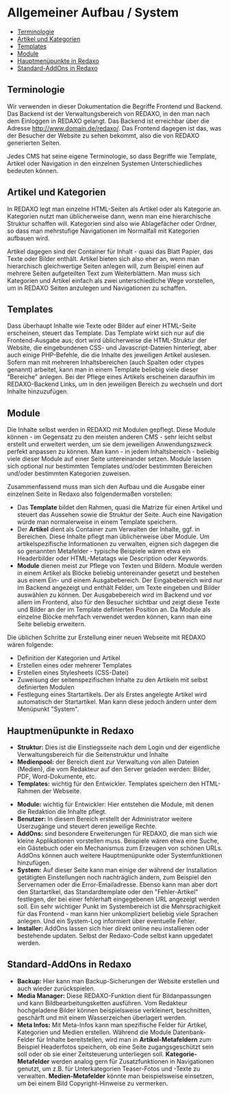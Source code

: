 # Allgemeiner Aufbau / System

- [Terminologie](#terminologie)
- [Artikel und Kategorien](#artikel-kategorien)
- [Templates](#templates)
- [Module](#module)
- [Hauptmenüpunkte in Redaxo](hauptmenupunkte)
- [Standard-AddOns in Redaxo](#standard-addons)

<a name="terminologie"></a>
## Terminologie

Wir verwenden in dieser Dokumentation die Begriffe Frontend und Backend. Das Backend ist der Verwaltungsbereich von REDAXO, in den man nach dem Einloggen in REDAXO gelangt. Das Backend ist erreichbar über die Adresse http://www.domain.de/redaxo/.
Das Frontend dagegen ist das, was der Besucher der Website zu sehen bekommt, also die von REDAXO generierten Seiten.

Jedes CMS hat seine eigene Terminologie, so dass Begriffe wie Template, Artikel oder Navigation in den einzelnen Systemen Unterschiedliches bedeuten können.

<a name="artikel-kategorien"></a>
## Artikel und Kategorien

In REDAXO legt man einzelne HTML-Seiten als Artikel oder als Kategorie an. Kategorien nutzt man üblicherweise dann, wenn man eine hierarchische Struktur schaffen will. Kategorien sind also wie Ablagefächer oder Ordner, so dass man mehrstufige Navigationen im Normalfall  mit Kategorien aufbauen wird.

Artikel dagegen sind der Container für Inhalt - quasi das Blatt Papier, das Texte oder Bilder enthält. Artikel bieten sich also eher an, wenn man hierarchisch gleichwertige Seiten anlegen will, zum Beispiel einen auf mehrere Seiten aufgeteilten Text zum Weiterblättern. Man muss sich Kategorien und Artikel einfach als zwei unterschiedliche Wege vorstellen, um in REDAXO Seiten anzulegen und Navigationen zu schaffen.

<a name="templates"></a>
## Templates

Dass überhaupt Inhalte wie Texte oder Bilder auf einer HTML-Seite erscheinen, steuert das Template. Das Template wirkt sich nur auf die Frontend-Ausgabe aus; dort wird üblicherweise die HTML-Struktur der Website, die eingebundenen CSS- und Javascript-Dateien hinterlegt, aber auch einige PHP-Befehle, die die Inhalte des jeweiligen Artikel auslesen. Sofern man mit mehreren Inhaltsbereichen (auch Spalten oder ctypes genannt) arbeitet, kann man in einem Template beliebig viele dieser "Bereiche" anlegen. Bei der Pflege eines Artikels erscheinen daraufhin im REDAXO-Backend Links, um in den jeweiligen Bereich zu wechseln und dort Inhalte hinzuzufügen.

<a name="module"></a>
## Module

Die Inhalte selbst werden in REDAXO mit Modulen gepflegt. Diese Module können - im Gegensatz zu den meisten anderen CMS - sehr leicht selbst erstellt und erweitert werden, um sie dem jeweiligen Anwendungszweck perfekt anpassen zu können. Man kann - in jedem Inhaltsbereich - beliebig viele dieser Module auf einer Seite untereinander setzen. Module lassen sich optional nur bestimmten Templates und/oder bestimmten Bereichen und/oder bestimmten Kategorien zuweisen.

Zusammenfassend muss man sich den Aufbau und die Ausgabe einer einzelnen Seite in Redaxo also folgendermaßen vorstellen:

- Das **Template** bildet den Rahmen, quasi die Matrize für einen Artikel und steuert das Aussehen sowie die Struktur der Seite. Auch eine Navigation würde man normalerweise in einem Template speichern.
- Der **Artikel** dient als Container zum Verwalten der Inhalte, ggf. in Bereichen. Diese Inhalte pflegt man üblicherweise über Module. Um artikelspezifische Informationen zu verwalten, eignen sich dagegen die so genannten Metafelder - typische Beispiele wären etwa ein Headerbilder oder HTML-Metatags wie Description oder Keywords.
- **Module** dienen meist zur Pflege von Texten und Bildern. Module werden in einem Artikel als Blöcke beliebig untereinander gesetzt und bestehen aus einem Ein- und einem Ausgabebereich. Der Eingabebereich wird nur im Backend angezeigt und enthält Felder, um Texte eingeben und Bilder auswählen zu können. Der Ausgabebereich wird im Backend und vor allem im Frontend, also für den Besucher sichtbar und zeigt diese Texte und Bilder an der im Template definierten Position an. Da Module als einzelne Blöcke mehrfach verwendet werden können, kann man eine Seite beliebig erweitern.

Die üblichen Schritte zur Erstellung einer neuen Webseite mit REDAXO wären folgende:

- Definition der Kategorien und Artikel
- Erstellen eines oder mehrerer Templates
- Erstellen eines Stylesheets (CSS-Datei)
- Zuweisung der seitenspezifischen Inhalte zu den Artikeln mit selbst definierten Modulen
- Festlegung eines Startartikels. Der als Erstes angelegte Artikel wird automatisch der Startartikel. Man kann diese jedoch ändern unter dem Menüpunkt "System".


<a name="hauptmenupunkte"></a>
## Hauptmenüpunkte in Redaxo

- **Struktur:** Dies ist die Einstiegsseite nach dem Login und der eigentliche Verwaltungsbereich für die Seitenstruktur und Inhalte
- **Medienpool:** der Bereich dient zur Verwaltung von allen Dateien (Medien), die vom Redakteur auf den Server geladen werden: Bilder, PDF, Word-Dokumente, etc.
- **Templates:** wichtig für den Entwickler. Templates speichern den HTML-Rahmen der Webseite.
* **Module:** wichtig für  Entwickler: Hier entstehen die Module, mit denen die Redaktion die Inhalte pflegt.
* **Benutzer:** In diesem Bereich erstellt der Administrator weitere Userzugänge und steuert deren jeweilige Rechte.
* **AddOns:** sind besondere Erweiterungen für REDAXO, die man sich wie kleine Applikationen vorstellen muss. Beispiele wären etwa eine Suche, ein Gästebuch oder ein Mechanismus zum Erzeugen von schönen URLs. AddOns können auch weitere Hauptmenüpunkte oder Systemfunktionen hinzufügen.
* **System:** Auf dieser Seite kann man einige der während der Installation getätigten Einstellungen noch nachträglich ändern, zum Beispiel den Servernamen oder die Error-Emailadresse. Ebenso kann man aber dort den Startartikel, das Standardtemplate oder den "Fehler-Artikel" festlegen, der bei einer fehlerhaft eingegebenen URL angezeigt werden soll. Ein sehr wichtiger Punkt im Systembereich ist die Mehrsprachigkeit für das Frontend - man kann hier unkompliziert beliebig viele Sprachen anlegen. Und ein System-Log informiert über eventuelle Fehler.
* **Installer:** AddOns lassen sich hier direkt online neu installieren oder bestehende updaten. Selbst der Redaxo-Code selbst kann upgedatet werden.

<a name="standard-addons"></a>
## Standard-AddOns in Redaxo

* **Backup:** Hier kann man Backup-Sicherungen der Website erstellen und auch wieder zurückspielen.
* **Media Manager:** Diese REDAXO-Funktion dient für Bildanpassungen und kann Bildbearbeitungsketten ausführen. Vom Redakteur hochgeladene Bilder können beispielsweise verkleinert, beschnitten, geschärft und mit einem Wasserzeichen überlagert werden.
* **Meta Infos:** Mit Meta-Infos kann man spezifische Felder für Artikel, Kategorien und Medien erstellen. Während die Module Datenbank-Felder für Inhalte bereitstellen, wird man in **Artikel-Metafeldern** zum Beispiel Headerfotos speichern, ob eine Seite zugangsgeschützt sein soll oder ob sie einer Zeitsteuerung unterliegen soll. **Kategorie-Metafelder** werden analog gern für Zusatzfunktionen in Navigationen genutzt, um z.B. für Unterkategorien Teaser-Fotos und -Texte zu verwalten. **Medien-Metafelder** könnte man beispielsweise einsetzen, um bei einem Bild Copyright-Hinweise zu vermerken.


